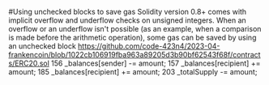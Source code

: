 #Using unchecked blocks to save gas
Solidity version 0.8+ comes with implicit overflow and underflow checks on unsigned integers. When an overflow or an underflow isn't possible (as an example, when a comparison is made before the arithmetic operation), some gas can be saved by using an unchecked block
https://github.com/code-423n4/2023-04-frankencoin/blob/1022cb106919fba963a89205d3b90bf62543f68f/contracts/ERC20.sol
    156        _balances[sender] -= amount;
    157        _balances[recipient] += amount;
    185        _balances[recipient] += amount;
    203        _totalSupply -= amount;

